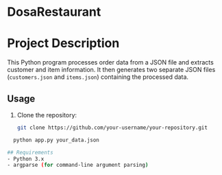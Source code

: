 # DosaRestaurant

# Project Description

This Python program processes order data from a JSON file and extracts customer and item information. It then generates two separate JSON files (`customers.json` and `items.json`) containing the processed data.

## Usage

1. Clone the repository:

   ```sh
   git clone https://github.com/your-username/your-repository.git


 ```sh
   python app.py your_data.json

## Requirements
- Python 3.x
- argparse (for command-line argument parsing)

